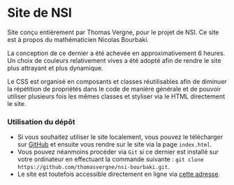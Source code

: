 # Site de NSI
Site conçu entièrement par Thomas Vergne, pour le projet de NSI. Ce site est à propos du mathématicien Nicolas Bourbaki.

La conception de ce dernier a été achevée en approximativement 6 heures. Un choix de couleurs relativement vives a été adopté afin de rendre le site plus attrayant et plus dynamique.

Le CSS est organisé en composants et classes réutilisables afin de diminuer la répétition de propriétés dans le code de manière générale et de pouvoir utiliser plusieurs fois les mêmes classes et styliser via le HTML directement le site.

### Utilisation du dépôt
- Si vous souhaitez utiliser le site localement, vous pouvez le télécharger sur [GitHub](https://github.com/thomasvergne/nsi-bourbaki/archive/refs/heads/master.zip) et ensuite vous rendre sur le site via la page `index.html`.
- Vous pouvez néanmoins procéder via `Git` si ce dernier est installé sur votre ordinateur en effectuant la commande suivante : `git clone https://github.com/thomasvergne/nsi-bourbaki.git`.
- Le site est toutefois accessible directement en ligne via [cette adresse](https://thomasvergne.github.io/nsi-bourbaki/).
